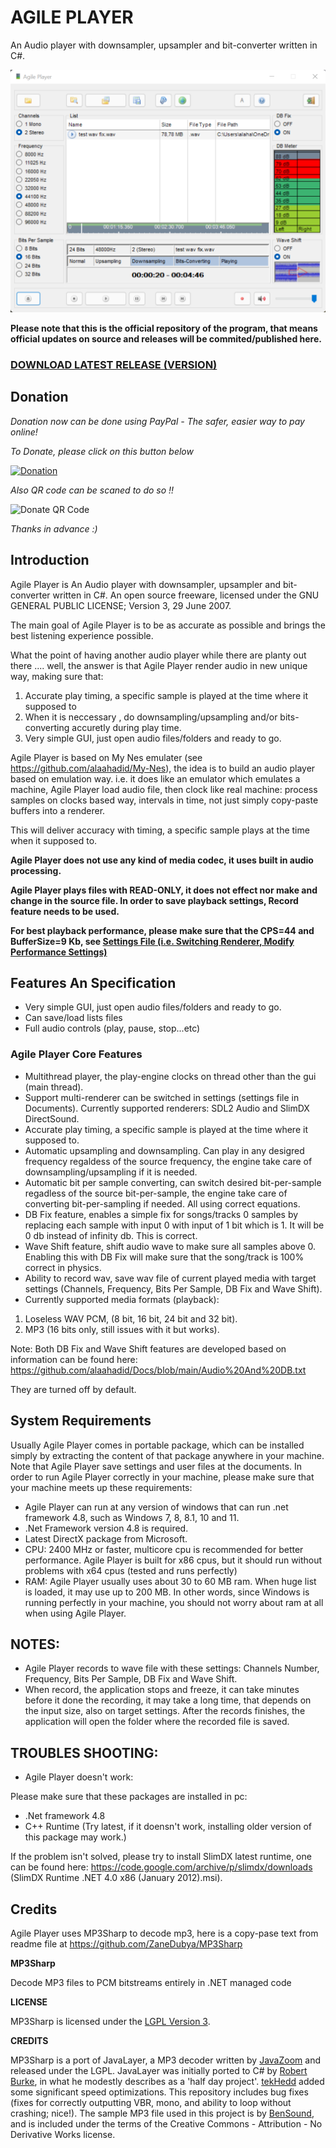 # AGILE PLAYER
An Audio player with downsampler, upsampler and bit-converter written in C#.

![snap1](/snap.png?raw=true "Snapshot1")

**Please note that this is the official repository of the program, that means official updates on source and releases will be commited/published here.**

### [DOWNLOAD LATEST RELEASE (VERSION)](https://github.com/alaahadid/Agile-Player/releases)

## Donation

*Donation now can be done using PayPal - The safer, easier way to pay online!*

*To Donate, please click on this button below*

[![Donation](https://www.paypalobjects.com/en_US/DE/i/btn/btn_donateCC_LG.gif)](https://www.paypal.com/donate?hosted_button_id=KV25VFRMVKLM2)

*Also QR code can be scaned to do so !!*

![Donate QR Code](https://github.com/alaahadid/AHD-Subtitles-Maker/blob/main/QR%20Code.png)

*Thanks in advance :)*

## Introduction
Agile Player is An Audio player with downsampler, upsampler and bit-converter written in C#.
An open source freeware, licensed under the GNU GENERAL PUBLIC LICENSE; Version 3, 29 June 2007.

The main goal of Agile Player is to be as accurate as possible and brings the best listening experience possible.

What the point of having another audio player while there are planty out there .... well, the answer is that 
Agile Player render audio in new unique way, making sure that:
1. Accurate play timing, a specific sample is played at the time where it supposed to
2. When it is neccessary , do downsampling/upsampling and/or bits-converting accuretly during play time.
3. Very simple GUI, just open audio files/folders and ready to go.

Agile Player is based on My Nes emulater (see <https://github.com/alaahadid/My-Nes>), the idea is to build
an audio player based on emulation way. i.e. it does like an emulator which emulates a machine, 
Agile Player load audio file, then clock like real machine: process samples on clocks based way, intervals in time, 
not just simply copy-paste buffers into a renderer.

This will deliver accuracy with timing, a specific sample plays at the time when it supposed to.

**Agile Player does not use any kind of media codec, it uses built in audio processing.**

**Agile Player plays files with READ-ONLY, it does not effect nor make and change in the source file. In order to save playback settings, Record feature needs to be used.**

**For best playback performance, please make sure that the CPS=44 and BufferSize=9 Kb, see [Settings File (i.e. Switching Renderer, Modify Performance Settings)](https://github.com/alaahadid/Agile-Player/wiki/Settings-File-(i.e.-Switching-Renderer,-Modify-Performance-Settings))**

## Features An Specification
- Very simple GUI, just open audio files/folders and ready to go.
- Can save/load lists files
- Full audio controls (play, pause, stop...etc)

### Agile Player Core Features

- Multithread player, the play-engine clocks on thread other than the gui (main thread).
- Support multi-renderer can be switched in settings (settings file in Documents). Currently supported renderers: SDL2 Audio and SlimDX DirectSound.
- Accurate play timing, a specific sample is played at the time where it supposed to.
- Automatic upsampling and downsampling. Can play in any desigred frequency regaldess of the source frequency, the engine take care of downsampling/upsampling if it is needed.
- Automatic bit per sample converting, can switch desired bit-per-sample regadless of the source bit-per-sample, the engine take care of converting bit-per-sampling if needed. All using correct equations.
- DB Fix feature, enables a simple fix for songs/tracks 0 samples by replacing each sample with input 0 with input of 1 bit which is 1. It will be 0 db instead of infinity db. This is correct.
- Wave Shift feature, shift audio wave to make sure all samples above 0. Enabling this with DB Fix will make sure that the song/track is 100% correct in physics.
- Ability to record wav, save wav file of current played media with target settings (Channels, Frequency, Bits Per Sample, DB Fix and Wave Shift).
- Currently supported media formats (playback): 

1. Loseless WAV PCM, (8 bit, 16 bit, 24 bit and 32 bit). 
2. MP3 (16 bits only, still issues with it but works).

Note: Both DB Fix and Wave Shift features are developed based on information can be found here: <https://github.com/alaahadid/Docs/blob/main/Audio%20And%20DB.txt>

They are turned off by default.

## System Requirements
Usually Agile Player comes in portable package, which can be installed simply by extracting the content of that package 
anywhere in your machine.
Note that Agile Player save settings and user files at the documents.
In order to run Agile Player correctly in your machine, please make sure that your machine meets up these requirements:

- Agile Player can run at any version of windows that can run .net framework 4.8, such as Windows 7, 8, 8.1, 10 and 11.
- .Net Framework version 4.8 is required.
- Latest DirectX package from Microsoft.
- CPU: 2400 MHz or faster, multicore cpu is recommended for better performance. Agile Player is built for x86 cpus, 
  but it should run without problems with x64 cpus (tested and runs perfectly)
- RAM: Agile Player usually uses about 30 to 60 MB ram. When huge list is loaded, it may use up to 200 MB. In other words, 
  since Windows is running perfectly in your machine, you should not worry about ram at all when using Agile Player.

NOTES:
------------------
- Agile Player records to wave file with these settings: Channels Number, Frequency, Bits Per Sample, DB Fix and Wave Shift.
- When record, the application stops and freeze, it can take minutes before it done the recording, it may take a long time,
that depends on the input size, also on target settings. After the records finishes, the application will open the folder where
the recorded file is saved.

TROUBLES SHOOTING:
------------------
- Agile Player doesn't work:

Please make sure that these packages are installed in pc:
- .Net framework 4.8
- C++ Runtime (Try latest, if it doensn't work, installing older version of this package may work.)

If the problem isn't solved, please try to install SlimDX latest runtime, one can be found here: <https://code.google.com/archive/p/slimdx/downloads> (SlimDX Runtime .NET 4.0 x86 (January 2012).msi).

Credits
-----------------------
Agile Player uses MP3Sharp to decode mp3, here is a copy-pase text from readme file at <https://github.com/ZaneDubya/MP3Sharp>

**MP3Sharp**

Decode MP3 files to PCM bitstreams entirely in .NET managed code

**LICENSE**

MP3Sharp is licensed under the [LGPL Version 3](https://github.com/ZaneDubya/MP3Sharp/blob/master/license.txt).

**CREDITS**

MP3Sharp is a port of JavaLayer, a MP3 decoder written by [JavaZoom](http://www.javazoom.net) and released under the LGPL. JavaLayer was initially ported to C# by [Robert Burke](http://www.robburke.net/), in what he modestly describes as a 'half day project'. [tekHedd](http://www.byteheaven.com/) added some significant speed optimizations. This repository includes bug fixes (fixes for correctly outputting VBR, mono, and ability to loop without crashing; nice!). The sample MP3 file used in this project is by [BenSound](http://www.bensound.com), and is included under the terms of the Creative Commons - Attribution - No Derivative Works license.

